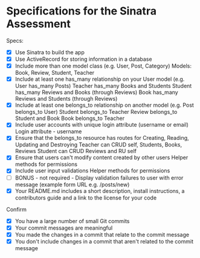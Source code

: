 # Specifications for the Sinatra Assessment

Specs:
- [x] Use Sinatra to build the app
- [x] Use ActiveRecord for storing information in a database
- [x] Include more than one model class (e.g. User, Post, Category)
        Models: Book, Review, Student, Teacher
- [x] Include at least one has_many relationship on your User model (e.g. User has_many Posts)
        Teacher has_many Books and Students
        Student has_many Reviews and Books (through Reviews)
        Book has_many Reviews and Students (through Reviews)
- [x] Include at least one belongs_to relationship on another model (e.g. Post belongs_to User)
        Student belongs_to Teacher
        Review belongs_to Student and Book
        Book belongs_to Teacher
- [x] Include user accounts with unique login attribute (username or email)
        Login attribute - username
- [x] Ensure that the belongs_to resource has routes for Creating, Reading, Updating and Destroying
        Teacher can CRUD self, Students, Books, Reviews
        Student can CRUD Reviews and RU self
- [x] Ensure that users can't modify content created by other users
        Helper methods for permissions
- [x] Include user input validations
        Helper methods for permissions
- [ ] BONUS - not required - Display validation failures to user with error message (example form URL e.g. /posts/new)
- [x] Your README.md includes a short description, install instructions, a contributors guide and a link to the license for your code

Confirm
- [x] You have a large number of small Git commits
- [x] Your commit messages are meaningful
- [x] You made the changes in a commit that relate to the commit message
- [x] You don't include changes in a commit that aren't related to the commit message